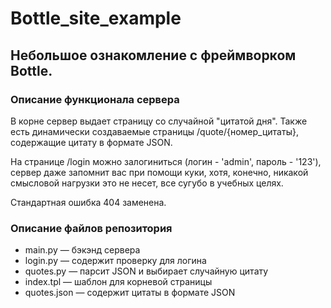 # Bottle_site_example
<h2>Небольшое ознакомление с фреймворком Bottle.</h2>
<h3>Описание функционала сервера</h3>
<p>В корне сервер выдает страницу со случайной "цитатой дня". Также есть динамически создаваемые страницы /quote/{номер_цитаты}, содержащие цитату в формате JSON.</p>
<p>На странице /login можно залогиниться (логин - 'admin', пароль - '123'), сервер даже запомнит вас при помощи куки, хотя, конечно, никакой смысловой нагрузки это не несет, все сугубо в учебных целях. </p>
<p>Стандартная ошибка 404 заменена.</p>
<h3>Описание файлов репозитория</h3>
<ul>
<li>main.py — бэкэнд сервера</li>
<li>login.py — содержит проверку для логина</li>
<li>quotes.py — парсит JSON и выбирает случайную цитату</li>
<li>index.tpl — шаблон для корневой страницы</li>
<li>quotes.json — содержит цитаты в формате JSON</li>
</ul>
